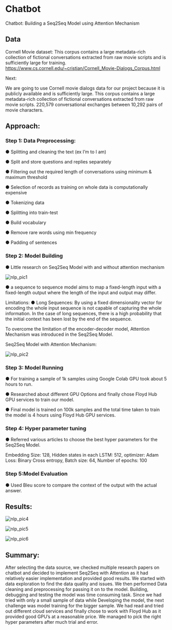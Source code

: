 # Chatbot
Chatbot: Building a Seq2Seq Model using Attention Mechanism

## Data
Cornell Movie dataset:
This corpus contains a large metadata-rich collection of fictional conversations extracted from raw movie scripts and is sufficiently large for training.
https://www.cs.cornell.edu/~cristian/Cornell_Movie-Dialogs_Corpus.html

Next:

We are going to use Cornell movie dialogs data for our project because it is publicly available and is sufficiently large. This corpus contains a large metadata-rich collection of fictional conversations extracted from raw movie scripts. 220,579 conversational exchanges between 10,292 pairs of movie characters.

## Approach:
### Step 1: Data Preprocessing:

● Splitting and cleaning the text (ex I’m to I am)

● Split and store questions and replies separately

● Filtering out the required length of conversations using minimum & maximum threshold

● Selection of records as training on whole data is computationally expensive

● Tokenizing data

● Splitting into train-test

● Build vocabulary

● Remove rare words using min frequency

● Padding of sentences


### Step 2: Model Building

● Little research on Seq2Seq Model with and without attention mechanism

![nlp_pic1](https://user-images.githubusercontent.com/27280953/104544377-94661a80-55f5-11eb-9e0a-aa079baf2c51.png)


● a sequence to sequence model aims to map a fixed-length input with a fixed-length output where the length of the input and output may differ.

Limitations:
● Long Sequences: By using a fixed dimensionality vector for encoding the whole input sequence is not capable of capturing the whole information.
  In the case of long sequences, there is a high probability that the initial context has been lost by the end of the sequence.

To overcome the limitation of the encoder-decoder model, Attention Mechanism was introduced in the Seq2Seq Model.

Seq2Seq Model with Attention Mechanism:

![nlp_pic2](https://user-images.githubusercontent.com/27280953/104544473-d0997b00-55f5-11eb-8221-2e4c68eaac23.png)


### Step 3: Model Running

● For training a sample of 1k samples using Google Colab GPU took about 5 hours to run.

● Researched about different GPU Options and finally chose Floyd Hub GPU services to train our model.

● Final model is trained on 100k samples and the total time taken to train the model is 4 hours using Floyd Hub GPU services.


### Step 4: Hyper parameter tuning

● Referred various articles to choose the best hyper parameters for the Seq2Seq Model.

Embedding Size: 128, Hidden states in each LSTM: 512, optimizer: Adam
Loss: Binary Cross entropy, Batch size: 64, Number of epochs: 100

### Step 5:Model Evaluation
● Used Bleu score to compare the context of the output with the actual answer.

## Results:

![nlp_pic4](https://user-images.githubusercontent.com/27280953/104544527-f9ba0b80-55f5-11eb-984d-ded9a73d0b83.png)


![nlp_pic5](https://user-images.githubusercontent.com/27280953/104544542-02124680-55f6-11eb-8a67-a0dd8bc33037.png)


![nlp_pic6](https://user-images.githubusercontent.com/27280953/104544559-0b031800-55f6-11eb-8b36-14cb735b3c29.png)


## Summary:

After selecting the data source, we checked multiple research papers on chatbot and decided
to implement Seq2Seq with Attention as it had relatively easier implementation and provided
good results. We started with data exploration to find the data quality and issues. We then performed
Data cleaning and preprocessing for passing it on to the model. Building, debugging and testing
the model was time consuming task. Since we had tried with only a small sample of data while
Developing the model, the next challenge was model training for the bigger sample. We had read
and tried out different cloud services and finally chose to work with Floyd Hub as it provided good
GPU’s at a reasonable price. We managed to pick the right hyper parameters after much
trial and error.

